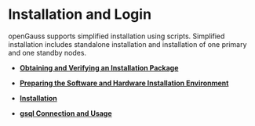 # Installation and Login<a name="EN-US_TOPIC_0000001209981908"></a>

openGauss supports simplified installation using scripts. Simplified installation includes standalone installation and installation of one primary and one standby nodes.

-   **[Obtaining and Verifying an Installation Package](obtaining-and-verifying-an-installation-package.md)**  

-   **[Preparing the Software and Hardware Installation Environment](../InstallationGuide/preparing-the-software-and-hardware-installation-environment.md)**  

-   **[Installation ](installation.md)**  

-   **[gsql Connection and Usage](gsql-connection-and-usage.md)**  


